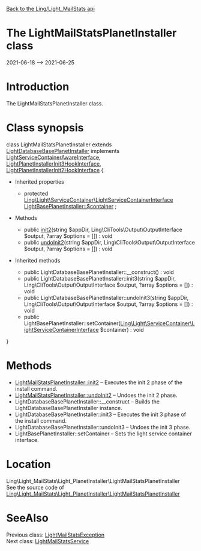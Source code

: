 [Back to the Ling/Light_MailStats api](https://github.com/lingtalfi/Light_MailStats/blob/master/doc/api/Ling/Light_MailStats.md)



The LightMailStatsPlanetInstaller class
================
2021-06-18 --> 2021-06-25






Introduction
============

The LightMailStatsPlanetInstaller class.



Class synopsis
==============


class <span class="pl-k">LightMailStatsPlanetInstaller</span> extends [LightDatabaseBasePlanetInstaller](https://github.com/lingtalfi/Light_Database/blob/master/doc/api/Ling/Light_Database/Light_PlanetInstaller/LightDatabaseBasePlanetInstaller.md) implements [LightServiceContainerAwareInterface](https://github.com/lingtalfi/Light/blob/master/doc/api/Ling/Light/ServiceContainer/LightServiceContainerAwareInterface.md), [LightPlanetInstallerInit3HookInterface](https://github.com/lingtalfi/Light_PlanetInstaller/blob/master/doc/api/Ling/Light_PlanetInstaller/PlanetInstaller/LightPlanetInstallerInit3HookInterface.md), [LightPlanetInstallerInit2HookInterface](https://github.com/lingtalfi/Light_PlanetInstaller/blob/master/doc/api/Ling/Light_PlanetInstaller/PlanetInstaller/LightPlanetInstallerInit2HookInterface.md) {

- Inherited properties
    - protected [Ling\Light\ServiceContainer\LightServiceContainerInterface](https://github.com/lingtalfi/Light/blob/master/doc/api/Ling/Light/ServiceContainer/LightServiceContainerInterface.md) [LightBasePlanetInstaller::$container](#property-container) ;

- Methods
    - public [init2](https://github.com/lingtalfi/Light_MailStats/blob/master/doc/api/Ling/Light_MailStats/Light_PlanetInstaller/LightMailStatsPlanetInstaller/init2.md)(string $appDir, Ling\CliTools\Output\OutputInterface $output, ?array $options = []) : void
    - public [undoInit2](https://github.com/lingtalfi/Light_MailStats/blob/master/doc/api/Ling/Light_MailStats/Light_PlanetInstaller/LightMailStatsPlanetInstaller/undoInit2.md)(string $appDir, Ling\CliTools\Output\OutputInterface $output, ?array $options = []) : void

- Inherited methods
    - public LightDatabaseBasePlanetInstaller::__construct() : void
    - public LightDatabaseBasePlanetInstaller::init3(string $appDir, Ling\CliTools\Output\OutputInterface $output, ?array $options = []) : void
    - public LightDatabaseBasePlanetInstaller::undoInit3(string $appDir, Ling\CliTools\Output\OutputInterface $output, ?array $options = []) : void
    - public LightBasePlanetInstaller::setContainer([Ling\Light\ServiceContainer\LightServiceContainerInterface](https://github.com/lingtalfi/Light/blob/master/doc/api/Ling/Light/ServiceContainer/LightServiceContainerInterface.md) $container) : void

}






Methods
==============

- [LightMailStatsPlanetInstaller::init2](https://github.com/lingtalfi/Light_MailStats/blob/master/doc/api/Ling/Light_MailStats/Light_PlanetInstaller/LightMailStatsPlanetInstaller/init2.md) &ndash; Executes the init 2 phase of the install command.
- [LightMailStatsPlanetInstaller::undoInit2](https://github.com/lingtalfi/Light_MailStats/blob/master/doc/api/Ling/Light_MailStats/Light_PlanetInstaller/LightMailStatsPlanetInstaller/undoInit2.md) &ndash; Undoes the init 2 phase.
- LightDatabaseBasePlanetInstaller::__construct &ndash; Builds the LightDatabaseBasePlanetInstaller instance.
- LightDatabaseBasePlanetInstaller::init3 &ndash; Executes the init 3 phase of the install command.
- LightDatabaseBasePlanetInstaller::undoInit3 &ndash; Undoes the init 3 phase.
- LightBasePlanetInstaller::setContainer &ndash; Sets the light service container interface.





Location
=============
Ling\Light_MailStats\Light_PlanetInstaller\LightMailStatsPlanetInstaller<br>
See the source code of [Ling\Light_MailStats\Light_PlanetInstaller\LightMailStatsPlanetInstaller](https://github.com/lingtalfi/Light_MailStats/blob/master/Light_PlanetInstaller/LightMailStatsPlanetInstaller.php)



SeeAlso
==============
Previous class: [LightMailStatsException](https://github.com/lingtalfi/Light_MailStats/blob/master/doc/api/Ling/Light_MailStats/Exception/LightMailStatsException.md)<br>Next class: [LightMailStatsService](https://github.com/lingtalfi/Light_MailStats/blob/master/doc/api/Ling/Light_MailStats/Service/LightMailStatsService.md)<br>
